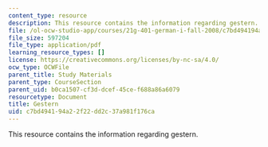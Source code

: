 ```yaml
---
content_type: resource
description: This resource contains the information regarding gestern.
file: /ol-ocw-studio-app/courses/21g-401-german-i-fall-2008/c7bd494194a22f22dd2c37a981f176ca_MIT21G_401F08_gestern.pdf
file_size: 597204
file_type: application/pdf
learning_resource_types: []
license: https://creativecommons.org/licenses/by-nc-sa/4.0/
ocw_type: OCWFile
parent_title: Study Materials
parent_type: CourseSection
parent_uid: b0ca1507-cf3d-dcef-45ce-f688a86a6079
resourcetype: Document
title: Gestern
uid: c7bd4941-94a2-2f22-dd2c-37a981f176ca
---
```

This resource contains the information regarding gestern.